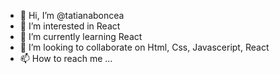 - 👋 Hi, I’m @tatianaboncea
- 👀 I’m interested in React
- 🌱 I’m currently learning React
- 💞️ I’m looking to collaborate on Html, Css, Javasceript, React
- 📫 How to reach me ...

<!---
tatianaboncea/tatianaboncea is a ✨ special ✨ repository because its `README.md` (this file) appears on your GitHub profile.
You can click the Preview link to take a look at your changes.
--->
